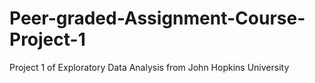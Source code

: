 # Peer-graded-Assignment-Course-Project-1
Project 1 of Exploratory Data Analysis from John Hopkins University
